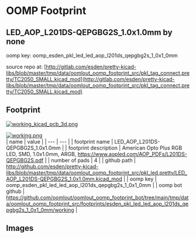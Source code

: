 # OOMP Footprint  
## LED_AOP_L201DS-QEPGBG2S_1.0x1.0mm  by none  
  
oomp key: oomp_esden_pkl_led_led_aop_l201ds_qepgbg2s_1_0x1_0mm  
  
source repo at: [http://gitlab.com/esden/pretty-kicad-libs/blob/master/tmp/data/oomlout_oomp_footprint_src/pkl_tag_connect.pretty/TC2050_SMALL.kicad_mod](http://gitlab.com/esden/pretty-kicad-libs/blob/master/tmp/data/oomlout_oomp_footprint_src/pkl_tag_connect.pretty/TC2050_SMALL.kicad_mod)  
## Footprint  
  
[![working_kicad_pcb_3d.png](working_kicad_pcb_3d_600.png)](working_kicad_pcb_3d.png)  
  
[![working.png](working_600.png)](working.png)  
| name | value | 
| --- | --- | 
| footprint name | LED_AOP_L201DS-QEPGBG2S_1.0x1.0mm | 
| footprint description | American Opto Plus RGB LED, SMD, 1.0x1.0mm, ARGB, https://www.aopled.com/AOP_PDFs/L201DS-QEPGBG2S.pdf | 
| number of pads | 4 | 
| github path | http://github.com/esden/pretty-kicad-libs/blob/master/tmp/data/oomlout_oomp_footprint_src/pkl_led.pretty/LED_AOP_L201DS-QEPGBG2S_1.0x1.0mm.kicad_mod | 
| oomp key | oomp_esden_pkl_led_led_aop_l201ds_qepgbg2s_1_0x1_0mm | 
| oomp bot github | https://github.com/oomlout/oomlout_oomp_footprint_bot/tree/main/tmp/data/oomlout_oomp_footprint_src/footprints/esden_pkl_led_led_aop_l201ds_qepgbg2s_1_0x1_0mm/working | 
## Images  
